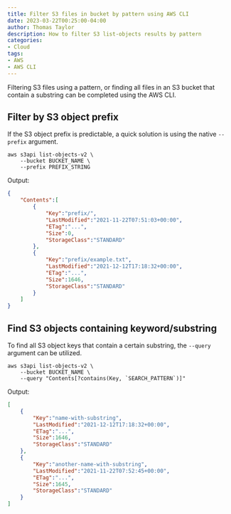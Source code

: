 ```yaml
---
title: Filter S3 files in bucket by pattern using AWS CLI
date: 2023-03-22T00:25:00-04:00
author: Thomas Taylor
description: How to filter S3 list-objects results by pattern
categories:
- Cloud
tags:
- AWS
- AWS CLI
---
```


Filtering S3 files using a pattern, or finding all files in an S3 bucket that contain a substring can be completed using the AWS CLI.

## Filter by S3 object prefix

If the S3 object prefix is predictable, a quick solution is using the native `--prefix` argument.

```shell
aws s3api list-objects-v2 \
	--bucket BUCKET_NAME \
	--prefix PREFIX_STRING
```

Output:

```json
{
	"Contents":[
		{
			"Key":"prefix/",
			"LastModified":"2021-11-22T07:51:03+00:00",
			"ETag":"...",
			"Size":0,
			"StorageClass":"STANDARD"
		},
		{
			"Key":"prefix/example.txt",
			"LastModified":"2021-12-12T17:18:32+00:00",
			"ETag":"...",
			"Size":1646,
			"StorageClass":"STANDARD"
		}
	]
}
```

## Find S3 objects containing keyword/substring

To find all S3 object keys that contain a certain substring, the `--query` argument can be utilized.

```shell
aws s3api list-objects-v2 \
	--bucket BUCKET_NAME \
	--query "Contents[?contains(Key, `SEARCH_PATTERN`)]"
```

Output:

```json
[
	{
		"Key":"name-with-substring",
		"LastModified":"2021-12-12T17:18:32+00:00",
		"ETag":"...",
		"Size":1646,
		"StorageClass":"STANDARD"
	},
	{
		"Key":"another-name-with-substring",
		"LastModified":"2021-11-22T07:52:45+00:00",
		"ETag":"...",
		"Size":1645,
		"StorageClass":"STANDARD"
	}
]
```